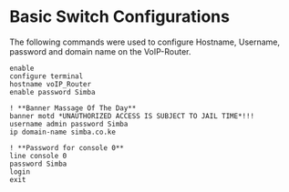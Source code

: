 # Basic Switch Configurations
The following commands were used to configure Hostname, Username, password and domain name on the VoIP-Router.

```
enable
configure terminal
hostname voIP_Router
enable password Simba

! **Banner Massage Of The Day**
banner motd *UNAUTHORIZED ACCESS IS SUBJECT TO JAIL TIME*!!!
username admin password Simba
ip domain-name simba.co.ke

! **Password for console 0**
line console 0
password Simba
login
exit
```

